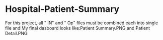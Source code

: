 # Hospital-Patient-Summary
For this project, all " IN" and " Op"  files must be combined each into single file and 
My final dasboard looks like:Patient Summary.PNG and Patient Detail.PNG
